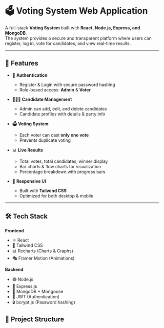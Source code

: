 # 🗳️ Voting System Web Application

A full-stack **Voting System** built with **React, Node.js, Express, and MongoDB**.  
The system provides a secure and transparent platform where users can register, log in, vote for candidates, and view real-time results.

---

## 🚀 Features

- 🔐 **Authentication**
  - Register & Login with secure password hashing
  - Role-based access: **Admin** & **Voter**

- 🧑‍🤝‍🧑 **Candidate Management**
  - Admin can add, edit, and delete candidates
  - Candidate profiles with details & party info

- 🗳️ **Voting System**
  - Each voter can cast **only one vote**
  - Prevents duplicate voting

- 📊 **Live Results**
  - Total votes, total candidates, winner display
  - Bar charts & flow charts for visualization
  - Percentage breakdown with progress bars

- 📱 **Responsive UI**
  - Built with **Tailwind CSS**
  - Optimized for both desktop & mobile

---

## 🛠️ Tech Stack

**Frontend**
- ⚛️ React  
- 🎨 Tailwind CSS  
- 📊 Recharts (Charts & Graphs)  
- 🎭 Framer Motion (Animations)  

**Backend**
- 🟢 Node.js  
- 🚂 Express.js  
- 🍃 MongoDB + Mongoose  
- 🔑 JWT (Authentication)  
- 🔒 bcrypt.js (Password hashing)  



## 📂 Project Structure

